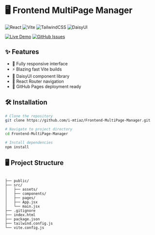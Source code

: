 # 🖥️ Frontend MultiPage Manager

![React](https://img.shields.io/badge/React-20232A?style=for-the-badge&logo=react&logoColor=61DAFB)
![Vite](https://img.shields.io/badge/Vite-B73BFE?style=for-the-badge&logo=vite&logoColor=FFD62E)
![TailwindCSS](https://img.shields.io/badge/Tailwind_CSS-38B2AC?style=for-the-badge&logo=tailwind-css&logoColor=white)
![DaisyUI](https://img.shields.io/badge/DaisyUI-5A0EF8?style=for-the-badge)



[![Live Demo](https://img.shields.io/badge/View_Demo-FF5722?style=for-the-badge)](https://i-mtiaz.github.io/Frontend-MultiPage-Manager/)
[![GitHub Issues](https://img.shields.io/github/issues/i-mtiaz/Frontend-MultiPage-Manager?style=for-the-badge)](https://github.com/i-mtiaz/Frontend-MultiPage-Manager/issues)

## ✨ Features

- 📱 Fully responsive interface
- ⚡ Blazing fast Vite builds
- 🧩 DaisyUI component library
- 🔄 React Router navigation
- 🚀 GitHub Pages deployment ready

## 🛠️ Installation

```bash
# Clone the repository
git clone https://github.com/i-mtiaz/Frontend-MultiPage-Manager.git

# Navigate to project directory
cd Frontend-MultiPage-Manager

# Install dependencies
npm install
````
## 🖥️ Project Structure
```

├── public/
├── src/
│   ├── assets/
│   ├── components/
│   ├── pages/
│   ├── App.jsx
│   └── main.jsx
├── .gitignore
├── index.html
├── package.json
├── tailwind.config.js
└── vite.config.js
```